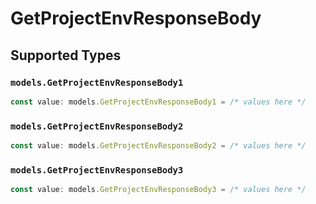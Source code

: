 # GetProjectEnvResponseBody


## Supported Types

### `models.GetProjectEnvResponseBody1`

```typescript
const value: models.GetProjectEnvResponseBody1 = /* values here */
```

### `models.GetProjectEnvResponseBody2`

```typescript
const value: models.GetProjectEnvResponseBody2 = /* values here */
```

### `models.GetProjectEnvResponseBody3`

```typescript
const value: models.GetProjectEnvResponseBody3 = /* values here */
```

